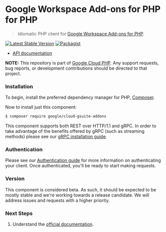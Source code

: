 # Google Workspace Add-ons for PHP for PHP

> Idiomatic PHP client for [Google Workspace Add-ons for PHP](https://developers.google.com/workspace/add-ons/overview).

[![Latest Stable Version](https://poser.pugx.org/google/cloud-gsuite-addons/v/stable)](https://packagist.org/packages/google/cloud-gsuite-addons) [![Packagist](https://img.shields.io/packagist/dm/google/cloud-gsuite-addons.svg)](https://packagist.org/packages/google/cloud-gsuite-addons)

* [API documentation](http://googleapis.github.io/google-cloud-php/#/docs/cloud-gsuite-addons/latest/gsuiteaddons/readme)

**NOTE:** This repository is part of [Google Cloud PHP](https://github.com/googleapis/google-cloud-php). Any
support requests, bug reports, or development contributions should be directed to
that project.

### Installation

To begin, install the preferred dependency manager for PHP, [Composer](https://getcomposer.org/).

Now to install just this component:

```sh
$ composer require google/cloud-gsuite-addons
```

This component supports both REST over HTTP/1.1 and gRPC. In order to take advantage of the benefits offered by gRPC (such as streaming methods)
please see our [gRPC installation guide](https://cloud.google.com/php/grpc).

### Authentication

Please see our [Authentication guide](https://github.com/googleapis/google-cloud-php/blob/main/AUTHENTICATION.md) for more information
on authenticating your client. Once authenticated, you'll be ready to start making requests.

### Version

This component is considered beta. As such, it should be expected to be mostly stable and we're working towards a release candidate. We will address issues and requests with a higher priority.

### Next Steps

1. Understand the [official documentation](https://developers.google.com/workspace/add-ons/overview).

